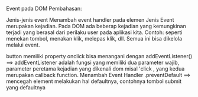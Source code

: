 Event pada DOM
Pembahasan:

Jenis-jenis event
Menambah event handler pada elemen
Jenis
Event merupakan kejadian. Pada DOM ada beberap kejadian yang kemungkinan terjadi yang berasal dari perilaku user pada aplikasi kita. Contoh: seperti menekan tombol, menakan klik, melepas klik, dll. Semua ini bisa dikelola melalui event.

button memiliki property onclick
bisa menangani dengan addEventListener() ==> addEventListener adalah fungsi yang memiliki dua parameter wajib, parameter peretama kejadian yang dikenali dom misal 'click , yang kedua merupakan callback function.
Menambah Event Handler
.preventDefault ==> mencegah element melakukan hal defaultnya, contohnya tombol submit yang defaultnya
